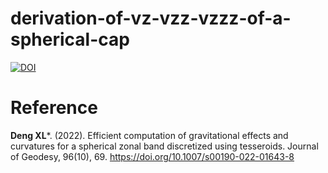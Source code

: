 # derivation-of-vz-vzz-vzzz-of-a-spherical-cap

[![DOI](https://zenodo.org/badge/DOI/10.5281/zenodo.6480697.svg)](https://zenodo.org/record/6480697)

# Reference
**Deng XL***. (2022). Efficient computation of gravitational effects and curvatures for a spherical zonal band discretized using tesseroids. Journal of Geodesy, 96(10), 69. https://doi.org/10.1007/s00190-022-01643-8
